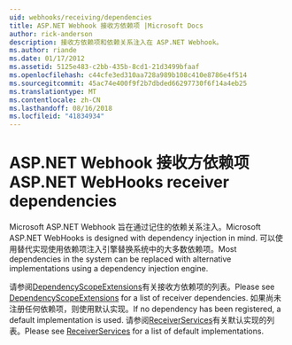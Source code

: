 ```yaml
---
uid: webhooks/receiving/dependencies
title: ASP.NET Webhook 接收方依赖项 |Microsoft Docs
author: rick-anderson
description: 接收方依赖项和依赖关系注入在 ASP.NET Webhook。
ms.author: riande
ms.date: 01/17/2012
ms.assetid: 5125e483-c2bb-435b-8cd1-21d3499bfaaf
ms.openlocfilehash: c44cfe3ed310aa728a989b108c410e8786e4f514
ms.sourcegitcommit: 45ac74e400f9f2b7dbded66297730f6f14a4eb25
ms.translationtype: MT
ms.contentlocale: zh-CN
ms.lasthandoff: 08/16/2018
ms.locfileid: "41834934"
---
```

# <a name="aspnet-webhooks-receiver-dependencies"></a><span data-ttu-id="5a2dd-103">ASP.NET Webhook 接收方依赖项</span><span class="sxs-lookup"><span data-stu-id="5a2dd-103">ASP.NET WebHooks receiver dependencies</span></span>

<span data-ttu-id="5a2dd-104">Microsoft ASP.NET Webhook 旨在通过记住的依赖关系注入。</span><span class="sxs-lookup"><span data-stu-id="5a2dd-104">Microsoft ASP.NET WebHooks is designed with dependency injection in mind.</span></span> <span data-ttu-id="5a2dd-105">可以使用替代实现使用依赖项注入引擎替换系统中的大多数依赖项。</span><span class="sxs-lookup"><span data-stu-id="5a2dd-105">Most dependencies in the system can be replaced with alternative implementations using a dependency injection engine.</span></span>

<span data-ttu-id="5a2dd-106">请参阅[DependencyScopeExtensions](https://github.com/aspnet/WebHooks/blob/master/src/Microsoft.AspNet.WebHooks.Receivers/Extensions/DependencyScopeExtensions.cs)有关接收方依赖项的列表。</span><span class="sxs-lookup"><span data-stu-id="5a2dd-106">Please see [DependencyScopeExtensions](https://github.com/aspnet/WebHooks/blob/master/src/Microsoft.AspNet.WebHooks.Receivers/Extensions/DependencyScopeExtensions.cs) for a list of receiver dependencies.</span></span> <span data-ttu-id="5a2dd-107">如果尚未注册任何依赖项，则使用默认实现。</span><span class="sxs-lookup"><span data-stu-id="5a2dd-107">If no dependency has been registered, a default implementation is used.</span></span> <span data-ttu-id="5a2dd-108">请参阅[ReceiverServices](https://github.com/aspnet/WebHooks/blob/master/src/Microsoft.AspNet.WebHooks.Receivers/Services/ReceiverServices.cs)有关默认实现的列表。</span><span class="sxs-lookup"><span data-stu-id="5a2dd-108">Please see [ReceiverServices](https://github.com/aspnet/WebHooks/blob/master/src/Microsoft.AspNet.WebHooks.Receivers/Services/ReceiverServices.cs) for a list of default implementations.</span></span>
